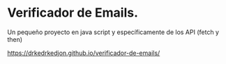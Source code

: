 # Verificador de Emails.

Un pequeño proyecto en java script y específicamente de los API (fetch y then)

https://drkedrkedjon.github.io/verificador-de-emails/
